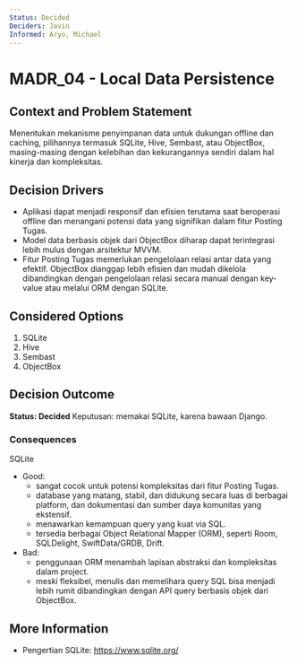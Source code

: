 ```yaml
---
Status: Decided
Deciders: Javin
Informed: Aryo, Michael
---
```


# MADR_04 - Local Data Persistence

## Context and Problem Statement

Menentukan mekanisme penyimpanan data untuk dukungan offline dan caching, pilihannya termasuk SQLite, Hive, Sembast, atau ObjectBox, masing-masing dengan kelebihan dan kekurangannya sendiri dalam hal kinerja dan kompleksitas.

## Decision Drivers

- Aplikasi dapat menjadi responsif dan efisien terutama saat beroperasi offline dan menangani potensi data yang signifikan dalam fitur Posting Tugas. 
- Model data berbasis objek dari ObjectBox diharap dapat terintegrasi lebih mulus dengan arsitektur MVVM.
- Fitur Posting Tugas memerlukan pengelolaan relasi antar data yang efektif. ObjectBox dianggap lebih efisien dan mudah dikelola dibandingkan dengan pengelolaan relasi secara manual dengan key-value atau melalui ORM dengan SQLite. 

## Considered Options

1. SQLite
1. Hive
1. Sembast
1. ObjectBox

## Decision Outcome

**Status: Decided**
Keputusan:  memakai SQLite, karena bawaan Django.

### Consequences

SQLite
- Good:
    - sangat cocok untuk potensi kompleksitas dari fitur Posting Tugas. 
    - database yang matang, stabil, dan didukung secara luas di berbagai platform, dan dokumentasi dan sumber daya komunitas yang ekstensif. 
    - menawarkan kemampuan query yang kuat via SQL.
    - tersedia berbagai Object Relational Mapper (ORM), seperti Room, SQLDelight, SwiftData/GRDB, Drift. 
- Bad:
    - penggunaan ORM menambah lapisan abstraksi dan kompleksitas dalam project. 
    - meski fleksibel, menulis dan memelihara query SQL bisa menjadi lebih rumit dibandingkan dengan API query berbasis objek dari ObjectBox. 

## More Information

- Pengertian SQLite: https://www.sqlite.org/
